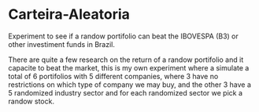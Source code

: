 # Carteira-Aleatoria
Experiment to see if a randow portifolio can beat the IBOVESPA (B3) or other investiment funds in  Brazil.

There are quite a few research on the return of a randow portifolio and it capacite to beat the market, this is my own experiment where a simulate a total of 6
portifolios with 5 different companies, where 3 have no restrictions on which type of company we may buy, and the other 3 have a 5 randomized industry sector
and for each randomized sector we pick a randow stock.
